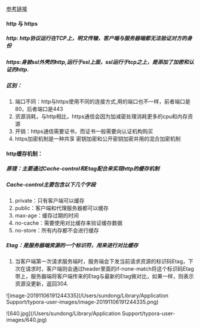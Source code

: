 [参考链接](https://mp.weixin.qq.com/s/uF3bJrjGbGCAzCuCWk18BA)

#### http 与 https

##### http: http协议运行在TCP上，明文传输，客户端与服务器端都无法验证对方的身份

##### https:身披ssl外壳的http,运行于ssl上面，ssl运行于tcp之上，是添加了加密和认证的http.

##### 区别：

1. 端口不同：http与https使用不同的连接方式,用的端口也不一样，前者端口是80，后者端口是443
2. 资源消耗，与http相比，https通信会因为加减密处理消耗更多的cpu和内存资源
3. 开销：https通信需要证书，而证书一般需要向认证机构购买
4. https加密机制是一种共享 密钥加密和公开密钥加密并用的混合加密机制

#### http缓存机制：

##### 原理：主要通过Cache-control和Etag配合来实现http的缓存机制

##### Cache-control主要包含以下几个字段

1. private：只有客户端可以缓存
2. public：客户端和代理服务器都可以缓存
3. max-age：缓存过期的时间
4. no-cache：需要使用对比缓存来验证缓存数据
5. no-store：所有内存都不会进行缓存

##### Etag：是服务器端资源的一个标识符，用来进行对比缓存

1. 当客户端第一次请求服务端时，服务端会下发当前请求资源的标识码Etag，下次在请求时，客户端则会通过header里面的if-none-match将这个标识码Etag带上，服务器端将客户端传来的Etag与最新的Etag做对比，如果一样，则表示资源没更新，返回304.

![image-20191106191244335](/Users/sundong/Library/Application Support/typora-user-images/image-20191106191244335.png)

![640.jpg](/Users/sundong/Library/Application Support/typora-user-images/640.jpg)